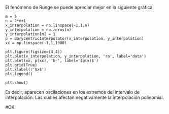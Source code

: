El fenómeno de Runge se puede apreciar mejor en la siguiente gráfica,
```run-python
m = 5
n = 2*m+1
x_interpolation = np.linspace(-1,1,n)
y_interpolation = np.zeros(n)
y_interpolation[m] = 1
p = BarycentricInterpolator(x_interpolation, y_interpolation)
xx = np.linspace(-1,1,1000)

plt.figure(figsize=(4,4))
plt.plot(x_interpolation, y_interpolation, 'ro', label='data')
plt.plot(xx, p(xx), 'b-', label='$p(x)$')
plt.grid(True)
plt.xlabel(r'$x$')
plt.legend()

plt.show()
```

Es decir, aparecen oscilaciones en los extremos del intervalo de interpolación. Las cuales afectan negativamente la interpolación polinomial.

#OK 